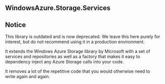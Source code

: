﻿WindowsAzure.Storage.Services
-----------------------------

## Notice

This library is outdated and is now deprecated. We leave this here purely for interest, but do not recommend using it in a production environment.

It extends the Windows Azure Storage library by Microsoft with a set of services and repositories as well as a factory that makes it easy to dependency inject any Azure Storage calls into your code.

It removes a lot of the repetitive code that you would otherwise need to write again and again.
